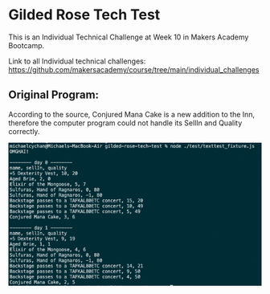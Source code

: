 # Gilded Rose Tech Test

This is an Individual Technical Challenge at Week 10 in Makers Academy Bootcamp.

Link to all Individual technical challenges: https://github.com/makersacademy/course/tree/main/individual_challenges


## Original Program:
According to the source, Conjured Mana Cake is a new addition to the Inn, therefore the computer program could not handle its SellIn and Quality correctly.


![Screenshot of Original Program](./screenshots/OriginalOutput-Screenshot.png)